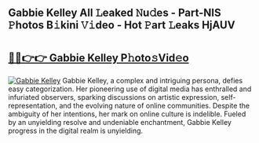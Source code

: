 ## Gabbie Kelley All 𝙻eaked 𝙽u𝚍es - Part-NIS 𝙿hotos B𝚒kini 𝚅𝚒deo - Hot 𝙿art 𝙻eaks HjAUV

# <h2><a href="http://ld0bvwc.urlbe.top/?page=Gabbie+Kelley">🔗🔗👉👉 Gabbie Kelley P𝚑oto𝚜Vid𝚎o</a></h2>

[![Gabbie Kelley](https://i.imgur.com/eBuTRDB.gif)](http://ld0bvwc.urlbe.top/?page=Gabbie+Kelley)
Gabbie Kelley, a complex and intriguing persona, defies easy categorization. Her pioneering use of digital media has enthralled and infuriated observers, sparking discussions on artistic expression, self-representation, and the evolving nature of online communities. Despite the ambiguity of her intentions, her mark on online culture is indelible. Fueled by an unyielding resolve and undeniable enchantment, Gabbie Kelley progress in the digital realm is unyielding.
